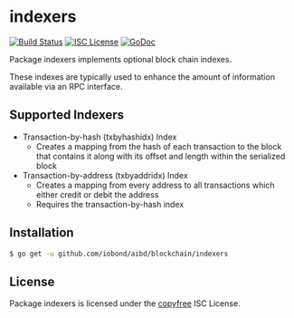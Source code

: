 indexers
========

[![Build Status](https://travis-ci.org/iobond/aibd.png?branch=master)](https://travis-ci.org/iobond/aibd)
[![ISC License](http://img.shields.io/badge/license-ISC-blue.svg)](http://copyfree.org)
[![GoDoc](https://godoc.org/github.com/iobond/aibd/blockchain/indexers?status.png)](http://godoc.org/github.com/iobond/aibd/blockchain/indexers)

Package indexers implements optional block chain indexes.

These indexes are typically used to enhance the amount of information available
via an RPC interface.

## Supported Indexers

- Transaction-by-hash (txbyhashidx) Index
  - Creates a mapping from the hash of each transaction to the block that
    contains it along with its offset and length within the serialized block
- Transaction-by-address (txbyaddridx) Index
  - Creates a mapping from every address to all transactions which either credit
    or debit the address
  - Requires the transaction-by-hash index

## Installation

```bash
$ go get -u github.com/iobond/aibd/blockchain/indexers
```

## License

Package indexers is licensed under the [copyfree](http://copyfree.org) ISC
License.
